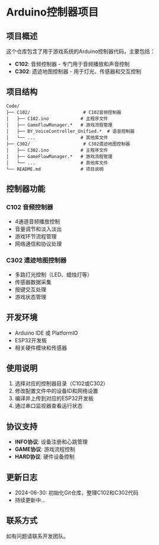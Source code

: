 # Arduino控制器项目

## 项目概述

这个仓库包含了用于游戏系统的Arduino控制器代码，主要包括：

- **C102**: 音频控制器 - 专门用于音频播放和声音控制
- **C302**: 遗迹地图控制器 - 用于灯光、传感器和交互控制

## 项目结构

```
Code/
├── C102/                    # C102音频控制器
│   ├── C102.ino            # 主程序文件
│   ├── GameFlowManager.*   # 游戏流程管理
│   ├── BY_VoiceController_Unified.*  # 语音控制器
│   └── ...                 # 其他库文件
├── C302/                    # C302遗迹地图控制器
│   ├── C302.ino            # 主程序文件
│   ├── GameFlowManager.*   # 游戏流程管理
│   └── ...                 # 其他库文件
└── README.md               # 项目说明
```

## 控制器功能

### C102 音频控制器
- 4通道音频播放控制
- 音量调节和淡入淡出
- 游戏环节流程管理
- 网络通信和协议处理

### C302 遗迹地图控制器
- 多路灯光控制（LED、蜡烛灯等）
- 传感器数据采集
- 按键交互处理
- 游戏状态管理

## 开发环境

- Arduino IDE 或 PlatformIO
- ESP32开发板
- 相关硬件模块和传感器

## 使用说明

1. 选择对应的控制器目录（C102或C302）
2. 修改配置文件中的设备ID和网络设置
3. 编译并上传到对应的ESP32开发板
4. 通过串口监视器查看运行状态

## 协议支持

- **INFO协议**: 设备注册和心跳管理
- **GAME协议**: 游戏流程控制
- **HARD协议**: 硬件设备控制

## 更新日志

- 2024-06-30: 初始化Git仓库，整理C102和C302代码
- 持续更新中...

## 联系方式

如有问题请联系开发团队。 